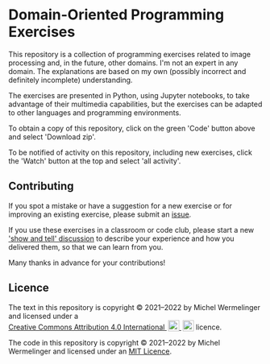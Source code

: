 # Domain-Oriented Programming Exercises
This repository is a collection of programming exercises related to
image processing and, in the future, other domains.
I'm not an expert in any domain. The explanations are based on my own
(possibly incorrect and definitely incomplete) understanding.

The exercises are presented in Python, using Jupyter notebooks,
to take advantage of their multimedia capabilities, but the exercises
can be adapted to other languages and programming environments.

To obtain a copy of this repository, click on the green 'Code' button above
and select 'Download zip'.

To be notified of activity on this repository, including new exercises,
click the 'Watch' button at the top and select 'all activity'.

## Contributing
If you spot a mistake or have a suggestion for a new exercise
or for improving an existing exercise, please submit an
[issue](https://github.com/mwermelinger/doper/issues).

If you use these exercises in a classroom or code club, please start a new
['show and tell' discussion](https://github.com/mwermelinger/doper/discussions/categories/show-and-tell)
to describe your experience and how you delivered them,
so that we can learn from you.

Many thanks in advance for your contributions!

## Licence
<p xmlns:cc="http://creativecommons.org/ns#"
xmlns:dct="http://purl.org/dc/terms/">
<span property="dct:title">The text in this repository</span> is copyright
© 2021–2022 by <span property="cc:attributionName">Michel Wermelinger</span>
and licensed under a
<a href="http://creativecommons.org/licenses/by/4.0/?ref=chooser-v1"
target="_blank" rel="license noopener noreferrer"
style="display:inline-block;">Creative Commons Attribution 4.0 International
<img style="height:22px!important;margin-left:3px;vertical-align:text-bottom;"
src="https://mirrors.creativecommons.org/presskit/icons/cc.svg?ref=chooser-v1">
<img style="height:22px!important;margin-left:3px;vertical-align:text-bottom;"
src="https://mirrors.creativecommons.org/presskit/icons/by.svg?ref=chooser-v1">
</a> licence.</p>

The code in this repository is copyright © 2021–2022 by Michel Wermelinger
and licensed under an [MIT Licence](LICENSE.txt).
